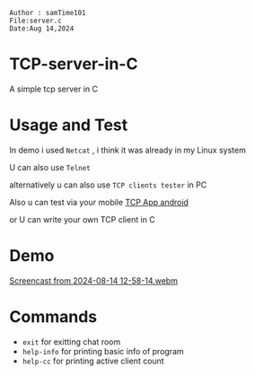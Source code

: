 ```
Author : samTime101
File:server.c
Date:Aug 14,2024
```
# TCP-server-in-C
A simple tcp server in C

# Usage and Test
  In demo i used `Netcat` , i think it was already in my Linux system
  
  U can also use `Telnet`

  alternatively u can also use `TCP clients tester` in PC 
  
  Also u can test via your mobile [TCP App android](https://play.google.com/store/apps/details?id=com.sollae.eztcpclient&hl=en)

  or U can write your own TCP client in C
# Demo
  [Screencast from 2024-08-14 12-58-14.webm](https://github.com/user-attachments/assets/0642a180-015c-44ff-bf91-fd6d7dd1c5e1)

# Commands
- `exit` for exitting chat room 
- `help-info` for printing basic info of program
- `help-cc` for printing active client count 
